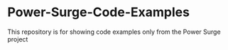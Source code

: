 # Power-Surge-Code-Examples

This repository is for showing code examples only from the Power Surge project
